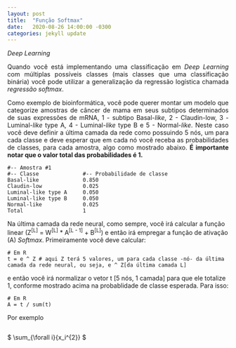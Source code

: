 ```yaml
---
layout: post
title:  "Função Softmax"
date:   2020-08-26 14:00:00 -0300
categories: jekyll update
---
```

*Deep Learning*

<p style="text-align: justify;">
Quando você está implementando uma classificação em <i>Deep Learning</i> com múltiplas possíveis classes (mais classes que uma classificação binária) você pode utilizar a generalização da regressão logística chamada <i>regressão softmax</i>.
</p>

<p style="text-align: justify;">
Como exemplo de bioinformática, você pode querer montar um modelo que categorize amostras de câncer de mama em seus subtipos determinados de suas expressões de mRNA, 1 - subtipo Basal-<i>like</i>, 2 - Claudin-low, 3 - Luminal-<i>like</i> type A, 4 - Luminal-<i>like</i> type B e 5 - Normal-<i>like</i>. Neste caso você deve definir a última camada da rede como possuindo 5 nós, um para cada classe e deve esperar que em cada nó você receba as probabilidades de classes, para cada amostra, algo como mostrado abaixo. <b>É importante notar que o valor total das probabilidades é 1.</b> 
</p>

```
#-- Amostra #1
#-- Classe              #-- Probabilidade de classe
Basal-like              0.850
Claudin-low             0.025
Luminal-like type A     0.050
Luminal-like type B     0.050
Normal-like             0.025
Total                   1
```

Na última camada da rede neural, como sempre, você irá calcular a função linear (Z<sup>[L]</sup> = W<sup>[L]</sup> * A<sup>[L - 1]</sup> + B<sup>[L]</sup>) e então irá empregar a função de ativação (A) <i>Softmax</i>. Primeiramente você deve calcular:

```
# Em R 
t = e ^ Z # aqui Z terá 5 valores, um para cada classe -nó- da última camada da rede neural, ou seja, e ^ Z[da última camada L]
```

e então você irá normalizar o vetor t [5 nós, 1 camada] para que ele totalize 1, conforme mostrado acima na probablidade de classe esperada. Para isso:

```
# Em R
A = t / sum(t)
```

Por exemplo

```

```

$ \sum_{\forall i}{x_i^{2}} $

